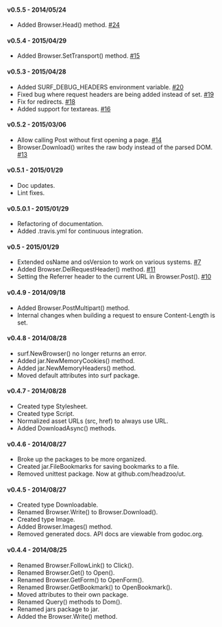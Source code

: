 #### v0.5.5 - 2014/05/24
* Added Browser.Head() method. [#24](https://github.com/headzoo/surf/pull/24)


#### v0.5.4 - 2015/04/29
* Added Browser.SetTransport() method. [#15](https://github.com/headzoo/surf/issues/15)


#### v0.5.3 - 2015/04/28
* Added SURF_DEBUG_HEADERS environment variable. [#20](https://github.com/headzoo/surf/pull/20)
* Fixed bug where request headers are being added instead of set. [#19](https://github.com/headzoo/surf/pull/19)
* Fix for redirects. [#18](https://github.com/headzoo/surf/pull/18)
* Added support for textareas. [#16](https://github.com/headzoo/surf/pull/16)


#### v0.5.2 - 2015/03/06
* Allow calling Post without first opening a page. [#14](https://github.com/headzoo/surf/issues/14)
* Browser.Download() writes the raw body instead of the parsed DOM. [#13](https://github.com/headzoo/surf/issues/13)


#### v0.5.1 - 2015/01/29
* Doc updates.
* Lint fixes.


#### v0.5.0.1 - 2015/01/29
* Refactoring of documentation.
* Added .travis.yml for continuous integration.


#### v0.5 - 2015/01/29
* Extended osName and osVersion to work on various systems. [#7](https://github.com/headzoo/surf/pull/7)
* Added Browser.DelRequestHeader() method. [#11](https://github.com/headzoo/surf/pull/11)
* Setting the Referrer header to the current URL in Browser.Post(). [#10](https://github.com/headzoo/surf/pull/10)


#### v0.4.9 - 2014/09/18
* Added Browser.PostMultipart() method.
* Internal changes when building a request to ensure Content-Length is set.


#### v0.4.8 - 2014/08/28
* surf.NewBrowser() no longer returns an error.
* Added jar.NewMemoryCookies() method.
* Added jar.NewMemoryHeaders() method.
* Moved default attributes into surf package.


#### v0.4.7 - 2014/08/28
* Created type Stylesheet.
* Created type Script.
* Normalized asset URLs (src, href) to always use URL.
* Added DownloadAsync() methods.


#### v0.4.6 - 2014/08/27
* Broke up the packages to be more organized.
* Created jar.FileBookmarks for saving bookmarks to a file.
* Removed unittest package. Now at github.com/headzoo/ut.


#### v0.4.5 - 2014/08/27
* Created type Downloadable.
* Renamed Browser.Write() to Browser.Download().
* Created type Image.
* Added Browser.Images() method.
* Removed generated docs. API docs are viewable from godoc.org.


#### v0.4.4 - 2014/08/25
* Renamed Browser.FollowLink() to Click().
* Renamed Browser.Get() to Open().
* Renamed Browser.GetForm() to OpenForm().
* Renamed Browser.GetBookmark() to OpenBookmark().
* Moved attributes to their own package.
* Renamed Query() methods to Dom().
* Renamed jars package to jar.
* Added the Browser.Write() method.
